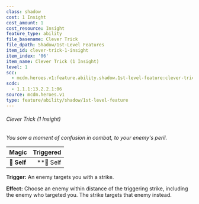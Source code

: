 ```yaml
---
class: shadow
cost: 1 Insight
cost_amount: 1
cost_resource: Insight
feature_type: ability
file_basename: Clever Trick
file_dpath: Shadow/1st-Level Features
item_id: clever-trick-1-insight
item_index: '06'
item_name: Clever Trick (1 Insight)
level: 1
scc:
  - mcdm.heroes.v1:feature.ability.shadow.1st-level-feature:clever-trick-1-insight
scdc:
  - 1.1.1:13.2.2.1:06
source: mcdm.heroes.v1
type: feature/ability/shadow/1st-level-feature
---
```


###### Clever Trick (1 Insight)

*You sow a moment of confusion in combat, to your enemy's peril.*

| **Magic**   | **Triggered** |
| ----------- | ------------: |
| **📏 Self** |   \*\*🎯 Self |

**Trigger:** An enemy targets you with a strike.

**Effect:** Choose an enemy within distance of the triggering strike, including the enemy who targeted you. The strike targets that enemy instead.
